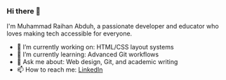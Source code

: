 ### Hi there 👋

I'm Muhammad Raihan Abduh, a passionate developer and educator who loves making tech accessible for everyone.

- 🔭 I’m currently working on: HTML/CSS layout systems
- 🌱 I’m currently learning: Advanced Git workflows
- 💬 Ask me about: Web design, Git, and academic writing
- 📫 How to reach me: [LinkedIn](https://linkedin.com/in/muhammad-raihan-abduh-a9b61a25b)
